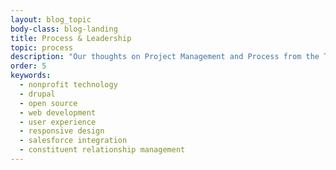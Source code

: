 ```yaml
---
layout: blog_topic
body-class: blog-landing
title: Process & Leadership
topic: process
description: "Our thoughts on Project Management and Process from the ThinkShout blog."
order: 5
keywords:
  - nonprofit technology
  - drupal
  - open source
  - web development
  - user experience
  - responsive design
  - salesforce integration
  - constituent relationship management
---
```

